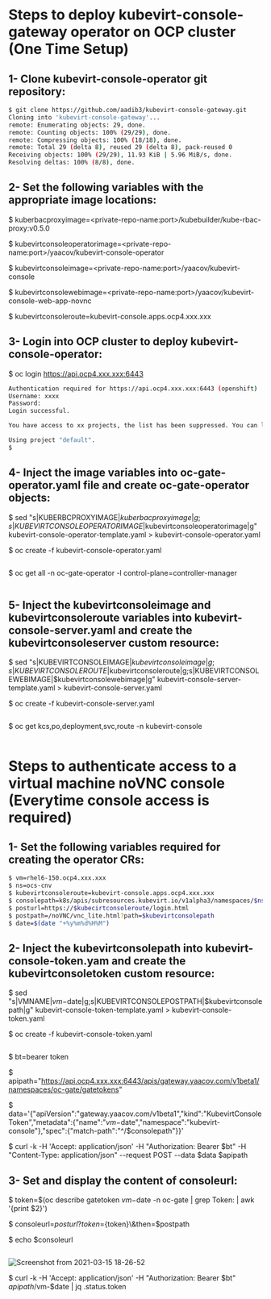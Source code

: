 # Steps to deploy kubevirt-console-gateway operator on OCP cluster (One Time Setup)

## 1- Clone kubevirt-console-operator git repository:
``` bash
$ git clone https://github.com/aadib3/kubevirt-console-gateway.git
Cloning into 'kubevirt-console-gateway'...
remote: Enumerating objects: 29, done.
remote: Counting objects: 100% (29/29), done.
remote: Compressing objects: 100% (18/18), done.
remote: Total 29 (delta 8), reused 29 (delta 8), pack-reused 0
Receiving objects: 100% (29/29), 11.93 KiB | 5.96 MiB/s, done.
Resolving deltas: 100% (8/8), done.
```


## 2- Set the following variables with the appropriate image locations:
$ kuberbacproxyimage=\<private-repo-name:port\>/kubebuilder/kube-rbac-proxy:v0.5.0

$ kubevirtconsoleoperatorimage=\<private-repo-name:port\>/yaacov/kubevirt-console-operator

$ kubevirtconsoleimage=\<private-repo-name:port\>/yaacov/kubevirt-console

$ kubevirtconsolewebimage=\<private-repo-name:port\>/yaacov/kubevirt-console-web-app-novnc

$ kubevirtconsoleroute=kubevirt-console.apps.ocp4.xxx.xxx


## 3- Login into OCP cluster to deploy kubevirt-console-operator:
$ oc login https://api.ocp4.xxx.xxx:6443
``` bash
Authentication required for https://api.ocp4.xxx.xxx:6443 (openshift)
Username: xxxx
Password: 
Login successful.

You have access to xx projects, the list has been suppressed. You can list all projects with ' projects'

Using project "default".
$
```


## 4- Inject the image variables into oc-gate-operator.yaml file and create oc-gate-operator objects:
$ sed "s|KUBERBCPROXYIMAGE|$kuberbacproxyimage|g;s|KUBEVIRTCONSOLEOPERATORIMAGE|$kubevirtconsoleoperatorimage|g" kubevirt-console-operator-template.yaml > kubevirt-console-operator.yaml

$ oc create -f kubevirt-console-operator.yaml
``` bash
```

$ oc get all -n oc-gate-operator -l control-plane=controller-manager
``` bash
```


## 5- Inject the kubevirtconsoleimage and kubevirtconsoleroute variables into kubevirt-console-server.yaml and create the kubevirtconsoleserver custom resource:

$ sed "s|KUBEVIRTCONSOLEIMAGE|$kubevirtconsoleimage|g;s|KUBEVIRTCONSOLEROUTE|$kubevirtconsoleroute|g;s|KUBEVIRTCONSOLEWEBIMAGE|$kubevirtconsolewebimage|g" kubevirt-console-server-template.yaml > kubevirt-console-server.yaml

$ oc create -f kubevirt-console-server.yaml
``` bash
```

$ oc get kcs,po,deployment,svc,route -n kubevirt-console
``` bash
```

# Steps to authenticate access to a virtual machine noVNC console (Everytime console access is required)

## 1- Set the following variables required for creating the operator CRs:
``` bash
$ vm=rhel6-150.ocp4.xxx.xxx 
$ ns=ocs-cnv
$ kubevirtconsoleroute=kubevirt-console.apps.ocp4.xxx.xxx
$ consolepath=k8s/apis/subresources.kubevirt.io/v1alpha3/namespaces/$ns/virtualmachineinstances/$vm/vnc
$ posturl=https://$kubecirtconsoleroute/login.html
$ postpath=/noVNC/vnc_lite.html?path=$kubevirtconsolepath
$ date=$(date "+%y%m%d%H%M")
```

## 2- Inject the kubevirtconsolepath into kubevirt-console-token.yam and create the kubevirtconsoletoken custom resource:
$ sed "s|VMNAME|$vm-$date|g;s|KUBEVIRTCONSOLEPOSTPATH|$kubevirtconsolepath|g" kubevirt-console-token-template.yaml > kubevirt-console-token.yaml

$ oc create -f kubevirt-console-token.yaml
``` bash
```

$ bt=bearer token

$ apipath="https://api.ocp4.xxx.xxx:6443/apis/gateway.yaacov.com/v1beta1/namespaces/oc-gate/gatetokens"

$ data=\'{\"apiVersion\":\"gateway.yaacov.com/v1beta1\",\"kind\":\"KubevirtConsoleToken\",\"metadata\":{\"name\":\"$vm-$date\",\"namespace\":\"kubevirt-console\"},\"spec\":{\"match-path\":\"^/$consolepath\"}}\'

$ curl -k -H 'Accept: application/json' -H \"Authorization: Bearer $bt\" -H \"Content-Type: application/json\" --request POST --data $data $apipath

## 3- Set and display the content of consoleurl:
$ token=$(oc describe gatetoken $vm-$date -n oc-gate | grep Token: | awk '{print $2}')

$ consoleurl=${posturl}?token=${token}\\&then=$postpath

$ echo $consoleurl
``` bash
```
![Screenshot from 2021-03-15 18-26-52](https://user-images.githubusercontent.com/77073889/111229439-47ce9980-85bc-11eb-9cb7-d0b6119c2497.png)

$ curl -k -H \'Accept: application/json\' -H \"Authorization: Bearer $bt\" $apipath/$vm-$date \| jq .status.token
